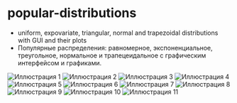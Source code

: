 # popular-distributions
* uniform, expovariate, triangular, normal and trapezoidal distributions with GUI and their plots
* Популярные распределения: равномерное, экспоненциальное, треугольное, нормальное и трапецеидальное с графическим интерфейсом и графиками.

![Иллюстрация 1](https://78.media.tumblr.com/aa9219fba1e39d64ed125c56be89e83d/tumblr_pep0vyU7HA1rpcmy2o1_640.png)
![Иллюстрация 2](https://78.media.tumblr.com/bec0a25c1bb05d771da7e1740d83e661/tumblr_pep0vyU7HA1rpcmy2o2_r1_640.png)
![Иллюстрация 3](https://78.media.tumblr.com/b3cba93ed187f0dd33437dceb653d23e/tumblr_pep0vyU7HA1rpcmy2o3_r1_1280.png)
![Иллюстрация 4](https://78.media.tumblr.com/8940c954f738d77edc59e2365901d5ac/tumblr_pf2btbsFxs1rpcmy2o1_640.png)
![Иллюстрация 5](https://78.media.tumblr.com/9b8d73ad9e9d8e7441b4a2ba247dc549/tumblr_pf2btbsFxs1rpcmy2o2_1280.png)
![Иллюстрация 6](https://78.media.tumblr.com/ad9c52b3a7810947d1df90f3c5d13837/tumblr_pf2btbsFxs1rpcmy2o3_640.png)
![Иллюстрация 7](https://78.media.tumblr.com/a3fec0266ddb3d077df36ce064e6664a/tumblr_pf2btbsFxs1rpcmy2o4_1280.png)
![Иллюстрация 8](https://78.media.tumblr.com/70044c937076bcd9185dbea70b620e96/tumblr_pf2btbsFxs1rpcmy2o5_640.png)
![Иллюстрация 9](https://78.media.tumblr.com/ccd9411a079863badff6914af9855f27/tumblr_pf2btbsFxs1rpcmy2o6_1280.png)
![Иллюстрация 10](https://78.media.tumblr.com/04afd5a56278e9dc863911ae569472ec/tumblr_pf2btbsFxs1rpcmy2o7_640.png)
![Иллюстрация 11](https://78.media.tumblr.com/94e900839aaf9c36578a4e4c1688e88d/tumblr_pf2btbsFxs1rpcmy2o8_1280.png)
